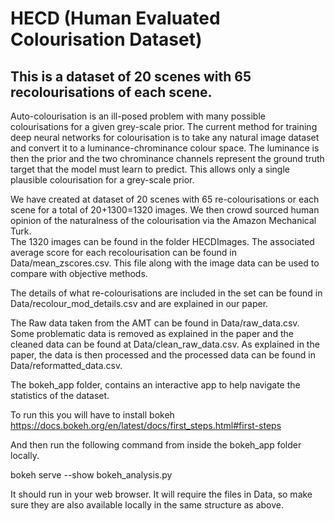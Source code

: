 # HECD (Human Evaluated Colourisation Dataset)

## This is a dataset of 20 scenes with 65 recolourisations of each scene.

Auto-colourisation is an ill-posed problem with many possible colourisations for a given grey-scale prior.
The current method for training deep neural networks for colourisation is to take any natural image dataset and convert it to a luminance-chrominance colour space. The luminance is then the prior and the two chrominance channels represent the ground truth target that the model must learn to predict. This allows only a single plausible colourisation for a grey-scale prior.

We have created at dataset of 20 scenes with 65 re-colourisations or each scene for a total of 20+1300=1320 images.
We then crowd sourced human opinion of the naturalness of the colourisation via the Amazon Mechanical Turk.  
The 1320 images can be found in the folder HECDImages.
The associated average score for each recolourisation can be found in Data/mean_zscores.csv. This file along with the image data can be used to compare with objective methods.

The details of what re-colourisations are included in the set can be found in Data/recolour_mod_details.csv and are explained in our paper.

The Raw data taken from the AMT can be found in Data/raw_data.csv.
Some problematic data is removed as explained in the paper and the cleaned data can be found at Data/clean_raw_data.csv.
As explained in the paper, the data is then processed and the processed data can be found in Data/reformatted_data.csv.


The bokeh_app folder, contains an interactive app to help navigate the statistics of the dataset.

To run this you will have to install bokeh https://docs.bokeh.org/en/latest/docs/first_steps.html#first-steps

And then run the following command from inside the bokeh_app folder locally.

  bokeh serve --show bokeh_analysis.py

It should run in your web browser. It will require the files in Data, so make sure they are also available locally in the same structure as above.
